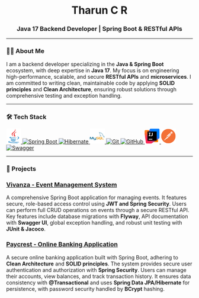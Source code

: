 <h1 align="center">Tharun C R</h1>
<h3 align="center">Java 17 Backend Developer | Spring Boot & RESTful APIs</h3>

---

### 👨‍💻 About Me

I am a backend developer specializing in the **Java & Spring Boot** ecosystem, with deep expertise in **Java 17**. My focus is on engineering high-performance, scalable, and secure **RESTful APIs** and **microservices**. I am committed to writing clean, maintainable code by applying **SOLID principles** and **Clean Architecture**, ensuring robust solutions through comprehensive testing and exception handling.

---

### 🛠️ Tech Stack

<p align="left">
  <a href="https://www.java.com" target="_blank" rel="noreferrer">
    <img src="https://raw.githubusercontent.com/devicons/devicon/master/icons/java/java-original.svg" alt="Java 17" width="40" height="40"/>
  </a>
  <a href="https://spring.io/" target="_blank" rel="noreferrer">
    <img src="https://www.vectorlogo.zone/logos/springio/springio-icon.svg" alt="Spring Boot" width="40" height="40"/>
  </a>
  <a href="https://hibernate.org/" target="_blank" rel="noreferrer">
    <img src="https://www.vectorlogo.zone/logos/hibernate/hibernate-icon.svg" alt="Hibernate" width="40" height="40"/>
  </a>
  <a href="https://www.mysql.com/" target="_blank" rel="noreferrer">
    <img src="https://raw.githubusercontent.com/devicons/devicon/master/icons/mysql/mysql-original-wordmark.svg" alt="MySQL" width="40" height="40"/>
  </a>
  <a href="https://git-scm.com/" target="_blank" rel="noreferrer">
    <img src="https://www.vectorlogo.zone/logos/git-scm/git-scm-icon.svg" alt="Git" width="40" height="40"/>
  </a>
  <a href="https://github.com/" target="_blank" rel="noreferrer">
    <img src="https://cdn.simpleicons.org/github/FFFFFF" alt="GitHub" width="40" height="40"/>
  </a>
  <a href="https://www.jetbrains.com/idea/" target="_blank" rel="noreferrer">
    <img src="https://raw.githubusercontent.com/devicons/devicon/master/icons/intellij/intellij-original.svg" alt="IntelliJ" width="40" height="40"/>
  </a>
  <a href="https://www.postman.com/" target="_blank" rel="noreferrer">
    <img src="https://raw.githubusercontent.com/devicons/devicon/master/icons/postman/postman-original.svg" alt="Postman" width="40" height="40"/>
  </a>
  <a href="https://swagger.io/" target="_blank" rel="noreferrer">
    <img src="https://cdn.simpleicons.org/swagger/85EA2D" alt="Swagger" width="40" height="40"/>
  </a>
</p>

---

### 🚀 Projects

### [Vivanza - Event Management System](https://github.com/TharunCR/Vivanza.git)
A comprehensive Spring Boot application for managing events. It features secure, role-based access control using **JWT and Spring Security**. Users can perform full CRUD operations on events through a secure RESTful API. Key features include database migrations with **Flyway**, API documentation with **Swagger UI**, global exception handling, and robust unit testing with **JUnit & Jacoco**.

### [Paycrest - Online Banking Application](https://github.com/TharunCR/Paycrest.git)
A secure online banking application built with Spring Boot, adhering to **Clean Architecture** and **SOLID principles**. The system provides secure user authentication and authorization with **Spring Security**. Users can manage their accounts, view balances, and track transaction history. It ensures data consistency with **@Transactional** and uses **Spring Data JPA/Hibernate** for persistence, with password security handled by **BCrypt** hashing.

